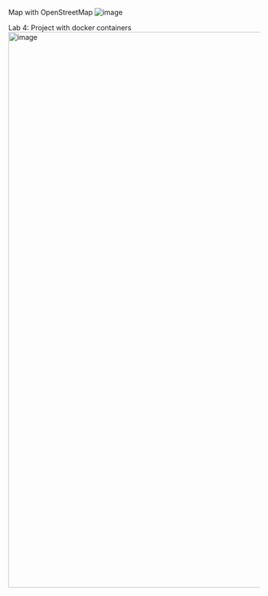 Map with OpenStreetMap
![image](https://github.com/user-attachments/assets/666d60e4-1a4c-4b81-b144-9833d396b025)

Lab 4: Project with docker containers
<img width="1116" alt="image" src="https://github.com/user-attachments/assets/799d7030-b2bf-4d45-89ab-cff616b5664e">

